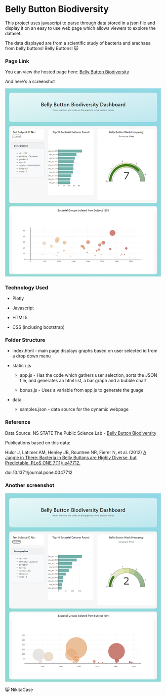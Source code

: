 # Belly Button Biodiversity
This project uses javascript to parse through data stored in a json file and display it on an easy to use web page which allows viewers to explore the dataset. 

The data displayed are from a scientific study of bacteria and arachaea from belly buttons! Belly Buttons! :scream_cat:


### Page Link

You can view the hosted page here: [Belly Button Biodiversity](https://nikitacase.github.io/Belly-Button-Bacteria-Visualization/) 


And here's a screenshot


![Belly BUtton Biodiversity](static/images/ss-01.png)



### Technology Used

 * Plotly
 
 * Javascript
 
 * HTML5 
 
 * CSS (inclusing bootstrap) 
 
 

### Folder Structure

* index.html - main page displays graphs based on user selected id from a drop down menu 

* static / js 

  * app.js - Has the code which gathers user selection, sorts the JSON file, and generates an html list, a bar graph and a bubble chart 
  
  * bonus.js - Uses a variable from app.js to generate the guage 
  
* data

  * samples.json - data source for the dynamic webpage
  
  
  
### Reference 
Data Source:  NS STATE The Public Science Lab -  [Belly Button Biodiversity](http://robdunnlab.com/projects/belly-button-biodiversity/)

Publications based on this data:

Hulcr J, Latimer AM, Henley JB, Rountree NR, Fierer N, et al. (2012) [A Jungle in There: Bacteria in Belly Buttons are Highly Diverse, but Predictable. PLoS ONE 7(11): e47712.](https://journals.plos.org/plosone/article?id=10.1371/journal.pone.0047712) 

doi:10.1371/journal.pone.0047712



### Another screenshot 

![Screenshot](/static/images/ss-02.png)

:smile_cat: NikitaCase

